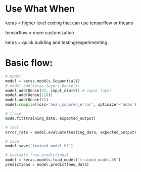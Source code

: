 # Use What When
keras = higher level coding that can use tensorflow or theano

tensorflow = more customization

keras = quick building and testing/experimenting

# Basic flow:

```py
# model
model = keras.models.Sequential()
# model.add(keras.layers.Dense())
model.add(Dense(32, input_dim=9)) # input layer
model.add(Dense(128))
model.add(Dense(1))
model.compile(loss='mean_squared_error', optimizer='adam')

# train
mode.fit(training_data, expected_output)

# test
error_rate = model.evaluate(testing_data, expected_output)

# save
model.save('trained_model.h5')

# evaluate (new predictions)
model = keras.models.load_model('trained_model.h5')
predictions = model.predict(new_data)
```
